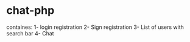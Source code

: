 # chat-php

containes: 
1- login registration
2- Sign registration
3- List of users with search bar
4- Chat